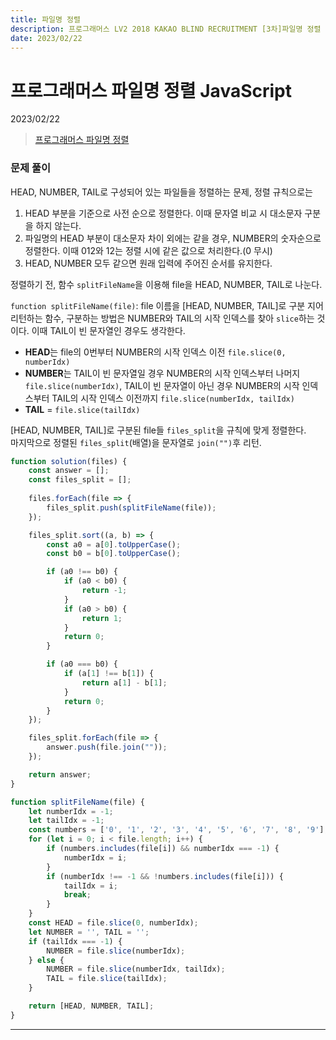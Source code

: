 ```yaml
---
title: 파일명 정렬
description: 프로그래머스 LV2 2018 KAKAO BLIND RECRUITMENT [3차]파일명 정렬 js 
date: 2023/02/22
---
```


# 프로그래머스 파일명 정렬 JavaScript
<div class="flex justify-end text-sm">2023/02/22</div>

> <a href="https://school.programmers.co.kr/learn/courses/30/lessons/17686" target="_blank" class="font-bold">프로그래머스 파일명 정렬</a>

### 문제 풀이
HEAD, NUMBER, TAIL로 구성되어 있는 파일들을 정렬하는 문제, 정렬 규칙으로는  
1. HEAD 부분을 기준으로 사전 순으로 정렬한다. 이때 문자열 비교 시 대소문자 구분을 하지 않는다.
2. 파일명의 HEAD 부분이 대소문자 차이 외에는 같을 경우, NUMBER의 숫자순으로 정렬한다. 이때 012와 12는 정렬 시에 같은 값으로 처리한다.(0 무시)
3. HEAD, NUMBER 모두 같으면 원래 입력에 주어진 순서를 유지한다.  

정렬하기 전, 함수 `splitFileName`을 이용해 file을 HEAD, NUMBER, TAIL로 나눈다.  

`function splitFileName(file)`: file 이름을 \[HEAD, NUMBER, TAIL]로 구분 지어 리턴하는 함수, 구분하는 방법은 NUMBER와 TAIL의 시작 인덱스를 찾아 `slice`하는 것이다. 이때 TAIL이 빈 문자열인 경우도 생각한다.   
- **HEAD**는 file의 0번부터 NUMBER의 시작 인덱스 이전 `file.slice(0, numberIdx)`  
- **NUMBER**는 TAIL이 빈 문자열일 경우 NUMBER의 시작 인덱스부터 나머지 `file.slice(numberIdx)`, TAIL이 빈 문자열이 아닌 경우 NUMBER의 시작 인덱스부터 TAIL의 시작 인덱스 이전까지 `file.slice(numberIdx, tailIdx)`  
- **TAIL** = `file.slice(tailIdx)`  

\[HEAD, NUMBER, TAIL]로 구분된 file들 `files_split`을 규칙에 맞게 정렬한다.  
마지막으로 정렬된  `files_split`(배열)을 문자열로 `join("")`후 리턴.
```js
function solution(files) {
    const answer = [];
    const files_split = [];
    
    files.forEach(file => {
        files_split.push(splitFileName(file));
    });

    files_split.sort((a, b) => {
        const a0 = a[0].toUpperCase();
        const b0 = b[0].toUpperCase();

        if (a0 !== b0) {
            if (a0 < b0) {
                return -1;
            }
            if (a0 > b0) {
                return 1;
            }
            return 0;
        }

        if (a0 === b0) {
            if (a[1] !== b[1]) {
                return a[1] - b[1];
            }
            return 0;
        }
    });

    files_split.forEach(file => {
        answer.push(file.join(""));
    });

    return answer;
}

function splitFileName(file) {
    let numberIdx = -1;
    let tailIdx = -1;
    const numbers = ['0', '1', '2', '3', '4', '5', '6', '7', '8', '9'];
    for (let i = 0; i < file.length; i++) {
        if (numbers.includes(file[i]) && numberIdx === -1) {
            numberIdx = i;
        }
        if (numberIdx !== -1 && !numbers.includes(file[i])) {
            tailIdx = i;
            break;
        }
    }
    const HEAD = file.slice(0, numberIdx);
    let NUMBER = '', TAIL = '';
    if (tailIdx === -1) {
        NUMBER = file.slice(numberIdx);
    } else {
        NUMBER = file.slice(numberIdx, tailIdx);
        TAIL = file.slice(tailIdx);
    }

    return [HEAD, NUMBER, TAIL];
}
```

---